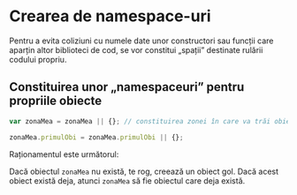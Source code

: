 # Crearea de namespace-uri

Pentru a evita coliziuni cu numele date unor constructori sau funcții care aparțin altor biblioteci de cod, se vor constitui „spații” destinate rulării codului propriu.

## Constituirea unor „namespaceuri” pentru propriile obiecte

```js
var zonaMea = zonaMea || {}; // constituirea zonei în care va trăi obiectul creat

zonaMea.primulObi = zonaMea.primulObi || {};
```

Raționamentul este următorul:

Dacă obiectul `zonaMea` nu există, te rog, creează un obiect gol. Dacă acest obiect există deja, atunci `zonaMea` să fie obiectul care deja există.
